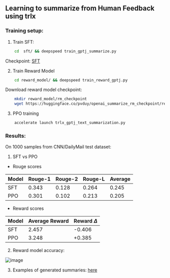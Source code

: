 ## Learning to summarize from Human Feedback using trlx


### Training setup:

1. Train SFT:
```bash
    cd  sft/ && deepspeed train_gptj_summarize.py
```

Checkpoint: [SFT](https://huggingface.co/pvduy/openai_summarize_sft_gptj)

2. Train Reward Model
```bash
    cd reward_model/ && deepspeed train_reward_gptj.py
```

Download reward model checkpoint:
```bash
    mkdir reward_model/rm_checkpoint
    wget https://huggingface.co/pvduy/openai_summarize_rm_checkpoint/resolve/main/pytorch_model.bin -O reward_model/rm_checkpoint/pytorch_model.bin
```

3. PPO training
```bash
    accelerate launch trlx_gptj_text_summarization.py
```


### Results:
On 1000 samples from CNN/DailyMail test dataset:
1. SFT vs PPO 
- Rouge scores

| Model | Rouge-1 | Rouge-2 | Rouge-L | Average |
| --- | --- | --- | --- |   --- |
| SFT | 0.343 | 0.128 | 0.264 | 0.245 | 
| PPO | 0.301 | 0.102 | 0.213 | 0.205 |

- Reward scores

| Model | Average Reward | Reward $\Delta$ |
| --- | --- | --- |
| SFT | 2.457 | -0.406 |
| PPO | 3.248 | +0.385 |


2. Reward model accuracy:

![image](https://user-images.githubusercontent.com/28798474/210157656-c5b20b9a-f6ef-4e88-a0ee-5596d5b28d58.png)

3. Examples of generated summaries: [here](https://wandb.ai/pvduy/trlx/runs/1rpm40g8)
